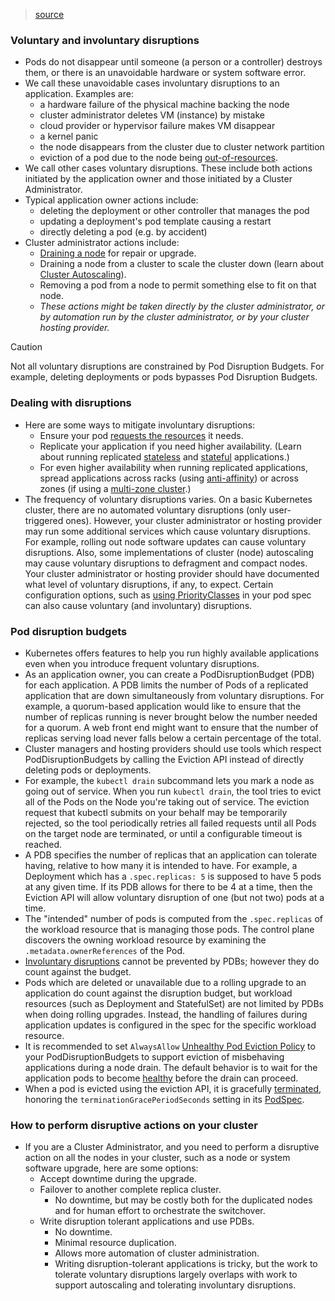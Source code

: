 > [source](https://kubernetes.io/docs/concepts/workloads/pods/disruptions/)

### Voluntary and involuntary disruptions
* Pods do not disappear until someone (a person or a controller) destroys them, or there is an unavoidable hardware or system software error.
* We call these unavoidable cases involuntary disruptions to an application. Examples are:
	* a hardware failure of the physical machine backing the node
	* cluster administrator deletes VM (instance) by mistake
	* cloud provider or hypervisor failure makes VM disappear
	* a kernel panic
	* the node disappears from the cluster due to cluster network partition
	* eviction of a pod due to the node being [out-of-resources](https://kubernetes.io/docs/concepts/scheduling-eviction/node-pressure-eviction/).
* We call other cases voluntary disruptions. These include both actions initiated by the application owner and those initiated by a Cluster Administrator.
* Typical application owner actions include:
	* deleting the deployment or other controller that manages the pod
	* updating a deployment's pod template causing a restart
	* directly deleting a pod (e.g. by accident)
* Cluster administrator actions include:
	* [Draining a node](https://kubernetes.io/docs/tasks/administer-cluster/safely-drain-node/) for repair or upgrade.
	* Draining a node from a cluster to scale the cluster down (learn about [Cluster Autoscaling](https://github.com/kubernetes/autoscaler/#readme)).
	* Removing a pod from a node to permit something else to fit on that node.
	* *These actions might be taken directly by the cluster administrator, or by automation run by the cluster administrator, or by your cluster hosting provider.*

> [!Caution]
> Not all voluntary disruptions are constrained by Pod Disruption Budgets. For example, deleting deployments or pods bypasses Pod Disruption Budgets.

### Dealing with disruptions
* Here are some ways to mitigate involuntary disruptions:
	* Ensure your pod [requests the resources](https://kubernetes.io/docs/tasks/configure-pod-container/assign-memory-resource) it needs.
	* Replicate your application if you need higher availability. (Learn about running replicated [stateless](https://kubernetes.io/docs/tasks/run-application/run-stateless-application-deployment/) and [stateful](https://kubernetes.io/docs/tasks/run-application/run-replicated-stateful-application/) applications.)
	* For even higher availability when running replicated applications, spread applications across racks (using [anti-affinity](https://kubernetes.io/docs/concepts/scheduling-eviction/assign-pod-node/#affinity-and-anti-affinity)) or across zones (if using a [multi-zone cluster](https://kubernetes.io/docs/setup/multiple-zones).)
* The frequency of voluntary disruptions varies. On a basic Kubernetes cluster, there are no automated voluntary disruptions (only user-triggered ones). However, your cluster administrator or hosting provider may run some additional services which cause voluntary disruptions. For example, rolling out node software updates can cause voluntary disruptions. Also, some implementations of cluster (node) autoscaling may cause voluntary disruptions to defragment and compact nodes. Your cluster administrator or hosting provider should have documented what level of voluntary disruptions, if any, to expect. Certain configuration options, such as [using PriorityClasses](https://kubernetes.io/docs/concepts/scheduling-eviction/pod-priority-preemption/) in your pod spec can also cause voluntary (and involuntary) disruptions.

### Pod disruption budgets
* Kubernetes offers features to help you run highly available applications even when you introduce frequent voluntary disruptions.
* As an application owner, you can create a PodDisruptionBudget (PDB) for each application. A PDB limits the number of Pods of a replicated application that are down simultaneously from voluntary disruptions. For example, a quorum-based application would like to ensure that the number of replicas running is never brought below the number needed for a quorum. A web front end might want to ensure that the number of replicas serving load never falls below a certain percentage of the total.
* Cluster managers and hosting providers should use tools which respect PodDisruptionBudgets by calling the Eviction API instead of directly deleting pods or deployments.
* For example, the `kubectl drain` subcommand lets you mark a node as going out of service. When you run `kubectl drain`, the tool tries to evict all of the Pods on the Node you're taking out of service. The eviction request that kubectl submits on your behalf may be temporarily rejected, so the tool periodically retries all failed requests until all Pods on the target node are terminated, or until a configurable timeout is reached.
* A PDB specifies the number of replicas that an application can tolerate having, relative to how many it is intended to have. For example, a Deployment which has a `.spec.replicas: 5` is supposed to have 5 pods at any given time. If its PDB allows for there to be 4 at a time, then the Eviction API will allow voluntary disruption of one (but not two) pods at a time.
* The "intended" number of pods is computed from the `.spec.replicas` of the workload resource that is managing those pods. The control plane discovers the owning workload resource by examining the `.metadata.ownerReferences` of the Pod.
* [Involuntary disruptions](https://kubernetes.io/docs/concepts/workloads/pods/disruptions/#voluntary-and-involuntary-disruptions) cannot be prevented by PDBs; however they do count against the budget.
* Pods which are deleted or unavailable due to a rolling upgrade to an application do count against the disruption budget, but workload resources (such as Deployment and StatefulSet) are not limited by PDBs when doing rolling upgrades. Instead, the handling of failures during application updates is configured in the spec for the specific workload resource.
* It is recommended to set `AlwaysAllow` [Unhealthy Pod Eviction Policy](https://kubernetes.io/docs/tasks/run-application/configure-pdb/#unhealthy-pod-eviction-policy) to your PodDisruptionBudgets to support eviction of misbehaving applications during a node drain. The default behavior is to wait for the application pods to become [healthy](https://kubernetes.io/docs/tasks/run-application/configure-pdb/#healthiness-of-a-pod) before the drain can proceed.
* When a pod is evicted using the eviction API, it is gracefully [terminated](https://kubernetes.io/docs/concepts/workloads/pods/pod-lifecycle/#pod-termination), honoring the `terminationGracePeriodSeconds` setting in its [PodSpec](https://kubernetes.io/docs/reference/generated/kubernetes-api/v1.28/#podspec-v1-core).

### How to perform disruptive actions on your cluster
* If you are a Cluster Administrator, and you need to perform a disruptive action on all the nodes in your cluster, such as a node or system software upgrade, here are some options:
	* Accept downtime during the upgrade.
	* Failover to another complete replica cluster.
		* No downtime, but may be costly both for the duplicated nodes and for human effort to orchestrate the switchover.
	* Write disruption tolerant applications and use PDBs.
		* No downtime.
		* Minimal resource duplication.
		* Allows more automation of cluster administration.
		* Writing disruption-tolerant applications is tricky, but the work to tolerate voluntary disruptions largely overlaps with work to support autoscaling and tolerating involuntary disruptions.
